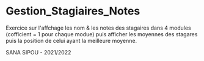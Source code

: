 # Gestion_Stagiaires_Notes

Exercice sur l'affchage les nom & les notes des stagaires dans 4 modules (cofficient = 1 pour chaque modue) puis afficher les moyennes des stagares puis la position de celui ayant la meilleure moyenne.


SANA SIPOU - 2021/2022